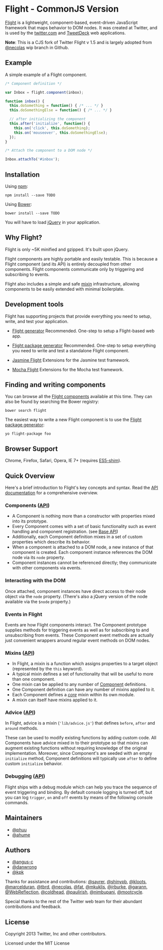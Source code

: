 # Flight - CommonJS Version

[Flight](http://flightjs.github.io/) is a lightweight, component-based,
event-driven JavaScript framework that maps behavior to DOM nodes. It was
created at Twitter, and is used by the [twitter.com](https://twitter.com/) and
[TweetDeck](https://tweetdeck.twitter.com/) web applications.

**Note**: This is a CJS fork of Twitter Flight v 1.5 and is largely adopted from [@necolas](https://github.com/necolas) wip branch in Github. 

## Example

A simple example of a Flight component.

```js
/* Component definition */

var Inbox = flight.component(inbox);

function inbox() {
  this.doSomething = function() { /* ... */ }
  this.doSomethingElse = function() { /* ... */ }

  // after initializing the component
  this.after('initialize', function() {
    this.on('click', this.doSomething);
    this.on('mouseover', this.doSomethingElse);
  });
}

/* Attach the component to a DOM node */

Inbox.attachTo('#inbox');
```

## Installation


Using [npm](https://www.npmjs.org/):

```
npm install --save TODO
```

Using [Bower](http://bower.io/):

```
bower install --save TODO
```

You will have to load [jQuery](http://jquery.com) in your application.

## Why Flight?

Flight is only ~5K minified and gzipped. It's built upon jQuery.

Flight components are highly portable and easily testable. This is because a
Flight component (and its API) is entirely decoupled from other components.
Flight components communicate only by triggering and subscribing to events.

Flight also includes a simple and safe
[mixin](https://javascriptweblog.wordpress.com/2011/05/31/a-fresh-look-at-javascript-mixins/)
infrastructure, allowing components to be easily extended with minimal
boilerplate.

## Development tools

Flight has supporting projects that provide everything you need to setup,
write, and test your application.

* [Flight generator](https://github.com/flightjs/generator-flight/)
  Recommended. One-step to setup a Flight-based web app.

* [Flight package generator](https://github.com/flightjs/generator-flight-package/)
  Recommended. One-step to setup everything you need to write and test a
  standalone Flight component.

* [Jasmine Flight](https://github.com/flightjs/jasmine-flight/)
  Extensions for the Jasmine test framework.

* [Mocha Flight](https://github.com/flightjs/mocha-flight/)
  Extensions for the Mocha test framework.

## Finding and writing components

You can browse all the [Flight components](http://flight-components.jit.su)
available at this time. They can also be found by searching the Bower registry:

```
bower search flight
```

The easiest way to write a new Flight component is to use the [Flight
package generator](https://github.com/flightjs/generator-flight-package/):

```
yo flight-package foo
```

## Browser Support

Chrome, Firefox, Safari, Opera, IE 7+ (requires [ES5-shim](https://github.com/kriskowal/es5-shim)).

## Quick Overview

Here's a brief introduction to Flight's key concepts and syntax. Read the [API
documentation](doc) for a comprehensive overview.

### Components ([API](doc/component_api.md))

- A Component is nothing more than a constructor with properties mixed into its prototype.
- Every Component comes with a set of basic functionality such as event handling and component registration.
(see [Base API](doc/base_api.md))
- Additionally, each Component definition mixes in a set of custom properties which describe its behavior.
- When a component is attached to a DOM node, a new instance of that component is created. Each component
instance references the DOM node via its `node` property.
- Component instances cannot be referenced directly; they communicate with other components via events.

### Interacting with the DOM

Once attached, component instances have direct access to their node object via the `node` property. (There's
also a jQuery version of the node available via the `$node` property.)

### Events in Flight

Events are how Flight components interact. The Component prototype supplies methods for triggering events as
well as for subscribing to and unsubscribing from events. These Component event methods are actually just convenient
wrappers around regular event methods on DOM nodes.

### Mixins ([API](doc/mixin_api.md))

- In Flight, a mixin is a function which assigns properties to a target object (represented by the `this`
keyword).
- A typical mixin defines a set of functionality that will be useful to more than one component.
- One mixin can be applied to any number of [Component](#components) definitions.
- One Component definition can have any number of mixins applied to it.
- Each Component defines a [*core*](#core_mixin) mixin within its own module.
- A mixin can itself have mixins applied to it.

### Advice ([API](doc/advice_api.md))

In Flight, advice is a mixin (`'lib/advice.js'`) that defines `before`, `after` and `around` methods.

These can be used to modify existing functions by adding custom code. All Components have advice mixed in to
their prototype so that mixins can augment existing functions without requiring knowledge
of the original implementation. Moreover, since Component's are seeded with an empty `initialize` method,
Component definitions will typically use `after` to define custom `initialize` behavior.

### Debugging ([API](doc/debug_api.md))

Flight ships with a debug module which can help you trace the sequence of event triggering and binding. By default
console logging is turned off, but you can log `trigger`, `on` and `off` events by means of the following console
commands.

## Maintainers

+ [@phuu](http://github.com/phuu)
+ [@ahume](http://github.com/ahume)

## Authors

+ [@angus-c](http://github.com/angus-c)
+ [@danwrong](http://github.com/danwrong)
+ [@kpk](http://github.com/kennethkufluk)

Thanks for assistance and contributions:
[@sayrer](https://github.com/sayrer),
[@shinypb](https://github.com/shinypb),
[@kloots](https://github.com/kloots),
[@marcelduran](https://github.com/marcelduran),
[@tbrd](https://github.com/tbrd),
[@necolas](https://github.com/necolas),
[@fat](https://github.com/fat),
[@mkuklis](https://github.com/mkuklis),
[@jrburke](https://github.com/jrburke),
[@garann](https://github.com/garann),
[@WebReflection](https://github.com/WebReflection),
[@coldhead](https://github.com/coldhead),
[@paulirish](https://github.com/paulirish),
[@nimbupani](https://github.com/nimbupani),
[@mootcycle](https://github.com/mootcycle).

Special thanks to the rest of the Twitter web team for their abundant
contributions and feedback.

## License

Copyright 2013 Twitter, Inc and other contributors.

Licensed under the MIT License
